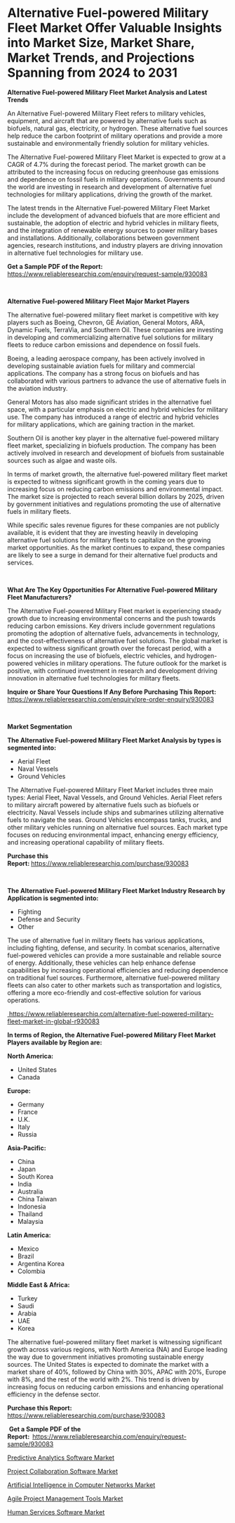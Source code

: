 <p><h1>Alternative Fuel-powered Military Fleet Market Offer Valuable Insights into Market Size, Market Share, Market Trends, and Projections Spanning from 2024 to 2031</h1></p><p><strong>Alternative Fuel-powered Military Fleet Market Analysis and Latest Trends</strong></p>
<p><p>An Alternative Fuel-powered Military Fleet refers to military vehicles, equipment, and aircraft that are powered by alternative fuels such as biofuels, natural gas, electricity, or hydrogen. These alternative fuel sources help reduce the carbon footprint of military operations and provide a more sustainable and environmentally friendly solution for military vehicles.</p><p>The Alternative Fuel-powered Military Fleet Market is expected to grow at a CAGR of 4.7% during the forecast period. The market growth can be attributed to the increasing focus on reducing greenhouse gas emissions and dependence on fossil fuels in military operations. Governments around the world are investing in research and development of alternative fuel technologies for military applications, driving the growth of the market.</p><p>The latest trends in the Alternative Fuel-powered Military Fleet Market include the development of advanced biofuels that are more efficient and sustainable, the adoption of electric and hybrid vehicles in military fleets, and the integration of renewable energy sources to power military bases and installations. Additionally, collaborations between government agencies, research institutions, and industry players are driving innovation in alternative fuel technologies for military use.</p></p>
<p><strong>Get a Sample PDF of the Report:&nbsp;</strong> <a href="https://www.reliableresearchiq.com/enquiry/request-sample/930083">https://www.reliableresearchiq.com/enquiry/request-sample/930083</a></p>
<p>&nbsp;</p>
<p><strong>Alternative Fuel-powered Military Fleet Major Market Players</strong></p>
<p><p>The alternative fuel-powered military fleet market is competitive with key players such as Boeing, Chevron, GE Aviation, General Motors, ARA, Dynamic Fuels, TerraVia, and Southern Oil. These companies are investing in developing and commercializing alternative fuel solutions for military fleets to reduce carbon emissions and dependence on fossil fuels.</p><p>Boeing, a leading aerospace company, has been actively involved in developing sustainable aviation fuels for military and commercial applications. The company has a strong focus on biofuels and has collaborated with various partners to advance the use of alternative fuels in the aviation industry.</p><p>General Motors has also made significant strides in the alternative fuel space, with a particular emphasis on electric and hybrid vehicles for military use. The company has introduced a range of electric and hybrid vehicles for military applications, which are gaining traction in the market.</p><p>Southern Oil is another key player in the alternative fuel-powered military fleet market, specializing in biofuels production. The company has been actively involved in research and development of biofuels from sustainable sources such as algae and waste oils.</p><p>In terms of market growth, the alternative fuel-powered military fleet market is expected to witness significant growth in the coming years due to increasing focus on reducing carbon emissions and environmental impact. The market size is projected to reach several billion dollars by 2025, driven by government initiatives and regulations promoting the use of alternative fuels in military fleets.</p><p>While specific sales revenue figures for these companies are not publicly available, it is evident that they are investing heavily in developing alternative fuel solutions for military fleets to capitalize on the growing market opportunities. As the market continues to expand, these companies are likely to see a surge in demand for their alternative fuel products and services.</p></p>
<p>&nbsp;</p>
<p><strong>What Are The Key Opportunities For Alternative Fuel-powered Military Fleet Manufacturers?</strong></p>
<p><p>The Alternative Fuel-powered Military Fleet market is experiencing steady growth due to increasing environmental concerns and the push towards reducing carbon emissions. Key drivers include government regulations promoting the adoption of alternative fuels, advancements in technology, and the cost-effectiveness of alternative fuel solutions. The global market is expected to witness significant growth over the forecast period, with a focus on increasing the use of biofuels, electric vehicles, and hydrogen-powered vehicles in military operations. The future outlook for the market is positive, with continued investment in research and development driving innovation in alternative fuel technologies for military fleets.</p></p>
<p><strong>Inquire or Share Your Questions If Any Before Purchasing This Report:</strong> <a href="https://www.reliableresearchiq.com/enquiry/pre-order-enquiry/930083">https://www.reliableresearchiq.com/enquiry/pre-order-enquiry/930083</a></p>
<p>&nbsp;</p>
<p><strong>Market Segmentation</strong></p>
<p><strong>The Alternative Fuel-powered Military Fleet Market Analysis by types is segmented into:</strong></p>
<p><ul><li>Aerial Fleet</li><li>Naval Vessels</li><li>Ground Vehicles</li></ul></p>
<p><p>The Alternative Fuel-powered Military Fleet Market includes three main types: Aerial Fleet, Naval Vessels, and Ground Vehicles. Aerial Fleet refers to military aircraft powered by alternative fuels such as biofuels or electricity. Naval Vessels include ships and submarines utilizing alternative fuels to navigate the seas. Ground Vehicles encompass tanks, trucks, and other military vehicles running on alternative fuel sources. Each market type focuses on reducing environmental impact, enhancing energy efficiency, and increasing operational capability of military fleets.</p></p>
<p><strong>Purchase this Report:&nbsp;</strong><a href="https://www.reliableresearchiq.com/purchase/930083">https://www.reliableresearchiq.com/purchase/930083</a></p>
<p>&nbsp;</p>
<p><strong>The Alternative Fuel-powered Military Fleet Market Industry Research by Application is segmented into:</strong></p>
<p><ul><li>Fighting</li><li>Defense and Security</li><li>Other</li></ul></p>
<p><p>The use of alternative fuel in military fleets has various applications, including fighting, defense, and security. In combat scenarios, alternative fuel-powered vehicles can provide a more sustainable and reliable source of energy. Additionally, these vehicles can help enhance defense capabilities by increasing operational efficiencies and reducing dependence on traditional fuel sources. Furthermore, alternative fuel-powered military fleets can also cater to other markets such as transportation and logistics, offering a more eco-friendly and cost-effective solution for various operations.</p></p>
<p><a href="https://www.reliableresearchiq.com/alternative-fuel-powered-military-fleet-market-in-global-r930083">&nbsp;https://www.reliableresearchiq.com/alternative-fuel-powered-military-fleet-market-in-global-r930083</a></p>
<p><strong>In terms of Region, the Alternative Fuel-powered Military Fleet Market Players available by Region are:</strong></p>
<p>
    <p> <strong> North America: </strong>
        <ul>
            <li>United States</li>
            <li>Canada</li>
        </ul>
        </p> 
    <p> <strong> Europe: </strong>
        <ul>
            <li>Germany</li>
            <li>France</li>
            <li>U.K.</li>
            <li>Italy</li>
            <li>Russia</li>
        </ul>
        </p> 
    <p> <strong> Asia-Pacific: </strong>
        <ul>
            <li>China</li>
            <li>Japan</li>
            <li>South Korea</li>
            <li>India</li>
            <li>Australia</li>
            <li>China Taiwan</li>
            <li>Indonesia</li>
            <li>Thailand</li>
            <li>Malaysia</li>
        </ul>
        </p> 
    <p> <strong> Latin America: </strong>
        <ul>
            <li>Mexico</li>
            <li>Brazil</li>
            <li>Argentina Korea</li>
            <li>Colombia</li>
        </ul>
        </p> 
    <p> <strong> Middle East & Africa: </strong>
        <ul>
            <li>Turkey</li>
            <li>Saudi</li>
            <li>Arabia</li>
            <li>UAE</li>
            <li>Korea</li>
        </ul>
    </p>
    </p>
<p><p>The alternative fuel-powered military fleet market is witnessing significant growth across various regions, with North America (NA) and Europe leading the way due to government initiatives promoting sustainable energy sources. The United States is expected to dominate the market with a market share of 40%, followed by China with 30%, APAC with 20%, Europe with 8%, and the rest of the world with 2%. This trend is driven by increasing focus on reducing carbon emissions and enhancing operational efficiency in the defense sector.</p></p>
<p><strong>Purchase this Report: </strong><a href="https://www.reliableresearchiq.com/purchase/930083">https://www.reliableresearchiq.com/purchase/930083</a></p>
<p>&nbsp;<strong>Get a Sample PDF of the Report:&nbsp;&nbsp;</strong><a href="https://www.reliableresearchiq.com/enquiry/request-sample/930083">https://www.reliableresearchiq.com/enquiry/request-sample/930083</a></p>
<p><strong></strong></p>
<p><p><a href="https://medium.com/@sdonald04328/predictive-analytics-software-market-size-share-competitive-landscape-and-trend-analysis-report-b787f5b69eb8">Predictive Analytics Software Market</a></p><p><a href="https://medium.com/@sdonald04328/project-collaboration-software-market-forecast-global-market-trends-and-analysis-from-2024-to-2031-6c892f5bd44c">Project Collaboration Software Market</a></p><p><a href="https://medium.com/@graciakennyta2311/artificial-intelligence-in-computer-networks-market-industry-landscape-growth-trajectories-and-790553e42936">Artificial Intelligence in Computer Networks Market</a></p><p><a href="https://medium.com/@sdonald04328/agile-project-management-tools-market-revolution-2024-2031-market-trends-shaping-the-next-c05723542a55">Agile Project Management Tools Market</a></p><p><a href="https://medium.com/@sdonald04328/global-human-services-software-industry-analysis-share-growth-trends-and-forecast-2024-to-2031-b885321660d3">Human Services Software Market</a></p></p>